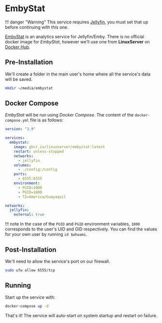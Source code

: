 # EmbyStat

!!! danger "Warning"
    This service requires [Jellyfin](jellyfin.md), you must set that up before continuing with this one.

[EmbyStat](https://github.com/mregni/EmbyStat) is an analytics service for Jellyfin/Emby. There is no official docker image for *EmbyStat*, however we'll use one from **LinuxServer** on [Docker Hub](https://hub.docker.com/r/linuxserver/embystat).

## Pre-Installation

We'll create a folder in the main user's home where all the service's data will be saved.

```bash
mkdir ~/media/embystat
```

## Docker Compose

*EmbyStat* will be run using *Docker Compose*. The content of the `docker-compose.yml` file is as follows:

```yaml
version: "3.9"

services:
  embystat:
    image: ghcr.io/linuxserver/embystat:latest
    restart: unless-stopped
    networks:
      - jellyfin
    volumes:
      - ./config:/config
    ports:
      - 6555:6555
    environment:
      - PUID=1000
      - PGID=1000
      - TZ=America/Guayaquil

networks:
  jellyfin:
    external: true
```

!!! note
    In the case of the `PUID` and `PGID` environment variables, `1000` corresponds to the user's UID and GID respectively. You can find the values for your own user by running `id $whoami`.

## Post-Installation

We'll need to allow the service's port on our firewall.

```bash
sudo ufw allow 6555/tcp
```

## Running

Start up the service with:

```bash
docker-compose up -d
```

That's it! The service will auto-start on system startup and restart on failure.
